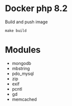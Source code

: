 # Docker php 8.2
Build and push image
```shell
make build
```
# Modules
 - mongodb
 - mbstring
 - pdo_mysql
 - zip
 - exif
 - pcntl
 - gd
 - memcached
